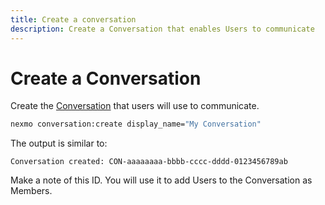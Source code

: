```yaml
---
title: Create a conversation
description: Create a Conversation that enables Users to communicate
---
```


# Create a Conversation

Create the [Conversation](/conversation/concepts/conversation) that users will use to communicate.

```bash
nexmo conversation:create display_name="My Conversation"
```

The output is similar to:

```
Conversation created: CON-aaaaaaaa-bbbb-cccc-dddd-0123456789ab
```

Make a note of this ID. You will use it to add Users to the Conversation as Members.